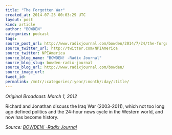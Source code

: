 ```yaml
---
title: "The Forgotten War"
created_at: 2014-07-25 00:03:29 UTC
layout: post
kind: article
author: "BOWDEN"
categories: podcast
tags: 
source_post_url: http://www.radixjournal.com/bowden/2014/7/24/the-forgotten-war
source_twitter_url: http://twitter.com/NPIAmerica
source_twitter: NPIAmerica
source_blog_name: "BOWDEN! -Radix Journal"
source_blog_slug: bowden-radix-journal
source_blog_url: http://www.radixjournal.com/bowden/
source_image_url: 
tweet_id:
permalink: /mntr/:categories/:year/:month/:day/:title/
---
```

<p><em>Original Broadcast: March 1, 2012</em></p>

<p>Richard and Jonathan discuss the Iraq War (2003-2011), which not too long ago defined politics and the 24-hour news cycle in the Western world, and now has become history.</p><div class="">
    <i>Source: <a href="http://www.radixjournal.com/bowden/">BOWDEN! -Radix Journal</a></i>
</div>
